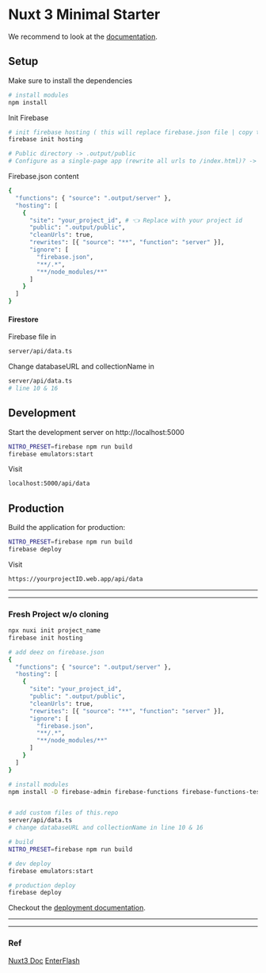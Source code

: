 # Nuxt 3 Minimal Starter

We recommend to look at the [documentation](https://v3.nuxtjs.org).

## Setup

Make sure to install the dependencies

```sh
# install modules
npm install
```

Init Firebase

```sh
# init firebase hosting ( this will replace firebase.json file | copy this.repo content & change "site" value)
firebase init hosting

# Public directory -> .output/public
# Configure as a single-page app (rewrite all urls to /index.html)? -> N
```

Firebase.json content

```sh
{
  "functions": { "source": ".output/server" },
  "hosting": [
    {
      "site": "your_project_id", # 👈 Replace with your project id
      "public": ".output/public", 
      "cleanUrls": true,
      "rewrites": [{ "source": "**", "function": "server" }],
      "ignore": [
        "firebase.json",
        "**/.*",
        "**/node_modules/**"
      ]
    }
  ]
}
```

#### Firestore

Firebase file in
```sh
server/api/data.ts
```

Change databaseURL and collectionName in

```sh
server/api/data.ts
# line 10 & 16
```

## Development

Start the development server on http://localhost:5000

```sh
NITRO_PRESET=firebase npm run build
firebase emulators:start
```
Visit

```sh
localhost:5000/api/data
```

## Production

Build the application for production:

```bash
NITRO_PRESET=firebase npm run build
firebase deploy
```

Visit

```sh
https://yourprojectID.web.app/api/data

```


----
----
### Fresh Project w/o cloning

```bash
npx nuxi init project_name
firebase init hosting

# add deez on firebase.json
{
  "functions": { "source": ".output/server" },
  "hosting": [
    {
      "site": "your_project_id",
      "public": ".output/public",
      "cleanUrls": true,
      "rewrites": [{ "source": "**", "function": "server" }],
      "ignore": [
        "firebase.json",
        "**/.*",
        "**/node_modules/**"
      ]
    }
  ]
}

# install modules
npm install -D firebase-admin firebase-functions firebase-functions-test


# add custom files of this.repo
server/api/data.ts
# change databaseURL and collectionName in line 10 & 16

# build
NITRO_PRESET=firebase npm run build

# dev deploy
firebase emulators:start

# production deploy
firebase deploy
```


Checkout the [deployment documentation](https://v3.nuxtjs.org/docs/deployment).


----
----

### Ref


[Nuxt3 Doc](https://v3.nuxtjs.org/docs/deployment/firebase)
[EnterFlash](https://github.com/EnterFlash/online-store-nuxt3)
